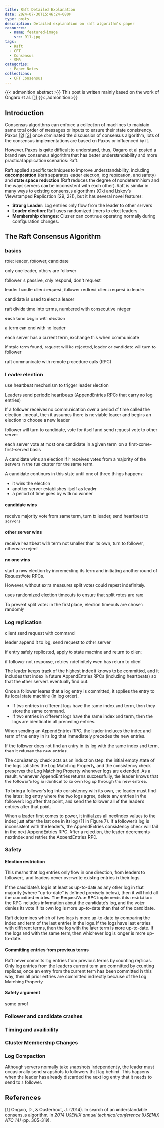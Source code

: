 ```yaml
---
title: Raft Detailed Explanation
date: 2024-07-30T15:46:24+0800
type: posts
description: Detailed explanation on raft algorithm's paper
resources:
  - name: featured-image
    src: 911.jpg
tags: 
  - Raft
  - CFT
  - Consensus
  - SMR
categories:
  - Paper Notes
collections:
  - CFT Consensus
---
```


{{< admonition abstract >}}
This post is written mainly based on the work of Ongaro et al. [[1]](#1)
{{< /admonition >}}

## Introduction

Consensus algorithms can enforce a collection of machines to maintain same total order of messages or inputs to ensure their state consistency. Paxos [[2]](#2) [[3]](#3) once dominated the discussion of consensus algorithm, lots of the consensus implementations are based on Paxos or influenced by it.

However, Paxos is quite difficult to understand, thus, Ongaro et al posted a brand new consensus algorithm that has better understandability and more practical application scenarios: Raft.

Raft applied specific techniques to improve understandability, including **decomposition** (Raft separates leader election, log replication, and safety) and **state space reduction** (Raft reduces the degree of nondeterminism and the ways servers can be inconsistent with each other). Raft is similar in many ways to existing consensus algorithms (Oki and Liskov’s Viewstamped Replication [29, 22]), but it has several novel features:

* **Strong Leader**: Log entries only flow from the leader to other servers
* **Leader election**: Raft uses randomized timers to elect leaders.
* **Membership changes**: Cluster can continue operating normally during configuration changes.



## The Raft Consensus Algorithm

### basics

role: leader, follower, candidate

only one leader, others are follower

follower is passive, only respond, don't request

leader handle client request, follower redirect client request to leader

candidate is used to elect a leader

raft divide time into terms, numbered with consecutive integer

each term begin with election

a term can end with no leader

each server has a current term, exchange this when communicate

if stale term found, request will be rejected, leader or candidate will turn to follower

raft communicate with remote procedure calls (RPC)



### Leader election

use heartbeat mechanism to trigger leader election

Leaders send periodic heartbeats (AppendEntries RPCs that carry no log entries)

If a follower receives no communication over a period of time called the election timeout, then it assumes there is no viable leader and begins an election to choose a new leader.

follower will turn to candidate, vote for itself and send request vote to other server

each server vote at most one candidate in a given term, on a first-come-first-served basis

A candidate wins an election if it receives votes from a majority of the servers in the full cluster for the same term.

A candidate continues in this state until one of three things happens: 

* it wins the election
* another server establishes itself as leader
* a period of time goes by with no winner

#### candidate wins

receive majority vote from same term, turn to leader, send heartbeat to servers

#### other server wins

receive heartbeat with term not smaller than its own, turn to follower, otherwise reject

#### no one wins

start a new election by incrementing its term and initiating another round of RequestVote RPCs. 

However, without extra measures split votes could repeat indefinitely.

uses randomized election timeouts to ensure that split votes are rare

To prevent split votes in the first place, election timeouts are chosen randomly



### Log replication

client send request with command

leader append it to log, send request to other server

if entry safely replicated, apply to state machine and return to client

if follower not response, retries indefinitely even has return to client

The leader keeps track of the highest index it knows to be committed, and it includes that index in future AppendEntries RPCs (including heartbeats) so that the other servers eventually find out.

Once a follower learns that a log entry is committed, it applies the entry to its local state machine (in log order).

* If two entries in different logs have the same index and term, then they store the same command. 
* If two entries in different logs have the same index and term, then the logs are identical in all preceding entries.

When sending an AppendEntries RPC, the leader includes the index and term of the entry in its log that immediately precedes the new entries.

If the follower does not find an entry in its log with the same index and term, then it refuses the new entries. 

The consistency check acts as an induction step: the initial empty state of the logs satisfies the Log Matching Property, and the consistency check preserves the Log Matching Property whenever logs are extended. As a result, whenever AppendEntries returns successfully, the leader knows that the follower’s log is identical to its own log up through the new entries.



To bring a follower’s log into consistency with its own, the leader must find the latest log entry where the two logs agree, delete any entries in the follower’s log after that point, and send the follower all of the leader’s entries after that point.



When a leader first comes to power, it initializes all nextIndex values to the index just after the last one in its log (11 in Figure 7). If a follower’s log is inconsistent with the leader’s, the AppendEntries consistency check will fail in the next AppendEntries RPC. After a rejection, the leader decrements nextIndex and retries the AppendEntries RPC.



### Safety

#### Election restriction

This means that log entries only flow in one direction, from leaders to followers, and leaders never overwrite existing entries in their logs.

If the candidate’s log is at least as up-to-date as any other log in that majority (where “up-to-date” is defined precisely below), then it will hold all the committed entries. The RequestVote RPC implements this restriction: the RPC includes information about the candidate’s log, and the voter denies its vote if its own log is more up-to-date than that of the candidate.

Raft determines which of two logs is more up-to-date by comparing the index and term of the last entries in the logs. If the logs have last entries with different terms, then the log with the later term is more up-to-date. If the logs end with the same term, then whichever log is longer is more up-to-date.

#### Committing entries from previous terms

Raft never commits log entries from previous terms by counting replicas. Only log entries from the leader’s current term are committed by counting replicas; once an entry from the current term has been committed in this way, then all prior entries are committed indirectly because of the Log Matching Property

#### Safety argument

some proof

### Follower and candidate crashes

### Timing and availibility

### Cluster Membership Changes

### Log Compaction

Although servers normally take snapshots independently, the leader must occasionally send snapshots to followers that lag behind. This happens when the leader has already discarded the next log entry that it needs to send to a follower.



## References

<a id="1">[1]</a> Ongaro, D., & Ousterhout, J. (2014). In search of an understandable consensus algorithm. In *2014 USENIX annual technical conference (USENIX ATC 14)* (pp. 305-319).
